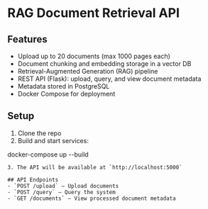 # RAG Document Retrieval API

## Features
- Upload up to 20 documents (max 1000 pages each)
- Document chunking and embedding storage in a vector DB
- Retrieval-Augmented Generation (RAG) pipeline
- REST API (Flask): upload, query, and view document metadata
- Metadata stored in PostgreSQL
- Docker Compose for deployment

## Setup
1. Clone the repo 
2. Build and start services:

docker-compose up --build
   ```
3. The API will be available at `http://localhost:5000`

## API Endpoints
- `POST /upload` — Upload documents
- `POST /query` — Query the system
- `GET /documents` — View processed document metadata







